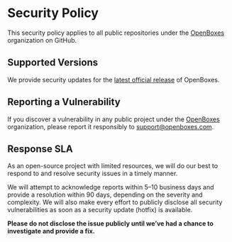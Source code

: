 # Security Policy

This security policy applies to all public repositories under the [OpenBoxes](https://github.com/openboxes) organization on 
GitHub.

## Supported Versions
We provide security updates for the [latest official release](https://github.com/openboxes/openboxes/releases/latest) of OpenBoxes.

## Reporting a Vulnerability

If you discover a vulnerability in any public project under the [OpenBoxes](https://github.com/openboxes) organization, 
please report it responsibly to [support@openboxes.com](mailto:support@openboxes.com).

## Response SLA
As an open-source project with limited resources, we will do our best to respond to and resolve security issues 
in a timely manner.

We will attempt to acknowledge reports within 5–10 business days and provide a resolution within 90 days, 
depending on the severity and complexity. We will also make every effort to publicly disclose all security 
vulnerabilities as soon as a security update (hotfix) is available.

**Please do not disclose the issue publicly until we’ve had a chance to investigate and provide a fix.**


